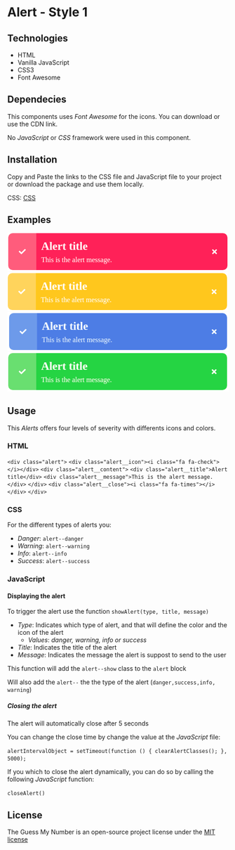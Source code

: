 # Alert - Style 1

## Technologies
* HTML
* Vanilla JavaScript
* CSS3
* Font Awesome


## Dependecies
This components uses _Font Awesome_ for the icons. You can download or use the CDN link.

No _JavaScript_ or _CSS_ framework were used in this component.

## Installation

Copy and Paste the links to the CSS file and JavaScript file to your project or download the package and use them locally.

CSS: [CSS](alert_1.css)

## Examples
![Alert Danger](screenshots/alert_1_danger.png)
![Alert Warning](screenshots/alert_1_warning.png)
![Alert Info](screenshots/alert_1_info.png)
![Alert Success](screenshots/alert_1_success.png)

## Usage

This *Alerts* offers four levels of severity with differents icons and colors.

### HTML
`<div class="alert">`
    `<div class="alert__icon"><i class="fa fa-check"></i></div>`
    `<div class="alert__content">`
        `<div class="alert__title">Alert title</div>`
        `<div class="alert__message">This is the alert message.</div>`
    `</div>`
    `<div class="alert__close"><i class="fa fa-times"></i></div>`
`</div>`

### CSS


For the different types of alerts you:
* *Danger*: `alert--danger`
* *Warning*: `alert--warning`
* *Info*: `alert--info`
* *Success*: `alert--success`

### JavaScript


#### Displaying the alert

To trigger the alert use the function `showAlert(type, title, message)`

* *Type*: Indicates which type of alert, and that will define the color and the icon of the alert
    * *Values*: _danger, warning, info or success_
* *Title*: Indicates the title of the alert
* *Message*: Indicates the message the alert is suppost to send to the user

This function will add the `alert--show` class to the `alert` block

Will also add the `alert--` the the type of the alert (`danger,success,info, warning`)

##### Closing the alert

The alert will automatically close after 5 seconds

You can change the close time by change the value at the _JavaScript_ file:

`alertIntervalObject = setTimeout(function () { clearAlertClasses(); }, 5000);`

If you which to close the alert dynamically, you can do so by calling the following _JavaScript_ function:

`closeAlert()`



## License
The Guess My Number is an open-source project license under the [MIT license](license)

